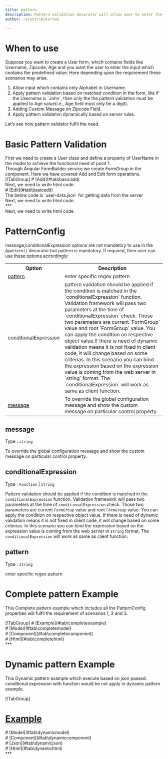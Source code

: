 ```yaml
---
title: pattern 
description: Pattern validation decorator will allow user to enter the input which match the predefined pattern value parameter.
author: rxcontributortwo

---
```

# When to use
Suppose you want to create a User form, which contains fields like Username, Zipcode, Age and you want the user to enter the input which contains the predefined value. Here depending upon the requirement these scenarios may arise.
<ol>
<li>Allow input which contains only Alphabet in Username.</li>
<li>Apply pattern validation based on matched condition in the form, like if the Username is `John`, then only the the pattern validation must be applied to Age value(i.e., Age field must only be a digit).</li>
<li>Adding Custom Message on Zipcode Field.</li>
<li>Apply pattern validation dynamically based on server rules.</li>
</ol>
Let’s see how pattern validator fulfil the need.

# Basic Pattern Validation

<data-scope scope="['decorator']">
First we need to create a User class and define a property of UserName in the model to achieve the functional need of point 1.
<div component="app-code" key="pattern-add-model"></div> 
</data-scope>
Through Angular FormBuilder service we create FormGroup in the component.
Here we have covered Add and Edit form operations. 

<data-scope scope="['decorator']">
<div component="app-tabs" key="basic-operations"></div>
[!TabGroup]
# [Add](#tab\basicadd)
<div component="app-code" key="pattern-add-component"></div> 
Next, we need to write html code.
<div component="app-code" key="pattern-add-html"></div> 
<div component="app-pattern-add" title="pattern Decorator for add Example"></div>
# [Edit](#tab\basicedit)
<div component="app-code" key="pattern-edit-component"></div> 
The below code is `user-data.json` for getting data from the server
<div component="app-code" key="data-json"></div> 
Next, we need to write html code.
<div component="app-code" key="pattern-edit-html"></div> 
<div component="app-pattern-add" title="pattern Decorator for edit Example"></div>
***
</data-scope>

<data-scope scope="['validator','templateDriven']">
<div component="app-code" key="pattern-add-component"></div> 
Next, we need to write html code.
<div component="app-code" key="pattern-add-html"></div> 
<div component="app-pattern-add" title="pattern Decorator for add Example"></div>
</data-scope>

# PatternConfig 
message,conditionalExpression options are not mandatory to use in the `@pattern()` decorator but pattern is mandatory. If required, then user can use these options accordingly:

<table class="table table-bordered table-striped">
<tr><th>Option</th><th>Description</th></tr>
<tr><td><a href="#pattern" (click)='scrollTo("#pattern")' title="pattern">pattern</a></td><td>enter specific regex pattern </td></tr>
<tr><td><a href="#conditionalExpression" (click)='scrollTo("#conditionalExpression")' title="conditionalExpression">conditionalExpression</a></td><td>pattern validation should be applied if the condition is matched in the `conditionalExpression` function. Validation framework will pass two parameters at the time of `conditionalExpression` check. Those two parameters are current `FormGroup` value and root `FormGroup` value. You can apply the condition on respective object value.If there is need of dynamic validation means it is not fixed in client code, it will change based on some criterias. In this scenario you can bind the expression based on the expression value is coming from the web server in `string` format. The `conditionalExpression` will work as same as client function.</td></tr>
<tr><td><a href="#message" (click)='scrollTo("#message")' title="message">message</a></td><td>To override the global configuration message and show the custom message on particular control property.</td></tr>
</table>

## message 
Type :  `string` 

To override the global configuration message and show the custom message on particular control property.

<div component="app-code" key="pattern-messageExample-model"></div> 
<div component="app-example-runner" ref-component="app-pattern-message" title="pattern decorators with message" key="message"></div>

## conditionalExpression 
Type :  `Function`  |  `string` 

Pattern validation should be applied if the condition is matched in the `conditionalExpression` function. Validation framework will pass two parameters at the time of `conditionalExpression` check. Those two parameters are current `FormGroup` value and root `FormGroup` value. You can apply the condition on respective object value.
If there is need of dynamic validation means it is not fixed in client code, it will change based on some criterias. In this scenario you can bind the expression based on the expression value is coming from the web server in `string` format. The `conditionalExpression` will work as same as client function.

<div component="app-note" key="pattern-conditionalExpressionExampleFunction-model"></div>
<div component="app-code" key="pattern-conditionalExpressionExampleFunction-model"></div> 
<div component="app-note" key="pattern-conditionalExpressionExampleString-model"></div> 
<div component="app-code" key="pattern-conditionalExpressionExampleString-model"></div> 

<div component="app-example-runner" ref-component="app-pattern-conditionalExpression" title="pattern decorators with conditionalExpression" key="conditionalExpression"></div>

## pattern 
Type :  `string` 

enter specific regex pattern

<div component="app-code" key="pattern-messageExample-model"></div> 
<div component="app-example-runner" ref-component="app-pattern-message" title="pattern decorators with message" key="message"></div>

# Complete pattern Example

This Complete pattern example which includes all the PatternConfig properties will fulfil the requirement of scenarios 1, 2 and 3.

<div component="app-tabs" key="complete"></div>
[!TabGroup]
# [Example](#tab\completeexample)
<div component="app-pattern-complete"></div>
<data-scope scope="['decorator']">
# [Model](#tab\completemodel)
<div component="app-code" key="pattern-complete-model"></div> 
</data-scope>
# [Component](#tab\completecomponent)
<div component="app-code" key="pattern-complete-component"></div> 
# [Html](#tab\completehtml)
<div component="app-code" key="pattern-complete-html"></div> 
***

# Dynamic pattern Example

This Dynamic pattern example which execute based on json passed. conditional expression with function would be not apply in dynamic pattern example. 

<div component="app-tabs" key="dynamic"></div>

[!TabGroup]
# [Example](#tab\dynamicexample)
<div component="app-pattern-dynamic"></div>
<data-scope scope="['decorator']">
# [Model](#tab\dynamicmodel)
<div component="app-code" key="pattern-dynamic-model"></div>
</data-scope>
# [Component](#tab\dynamiccomponent)
<div component="app-code" key="pattern-dynamic-component"></div>
# [Json](#tab\dynamicjson)
<div component="app-code" key="pattern-dynamic-json"></div>
# [Html](#tab\dynamichtml)
<div component="app-code" key="pattern-dynamic-html"></div> 
***
